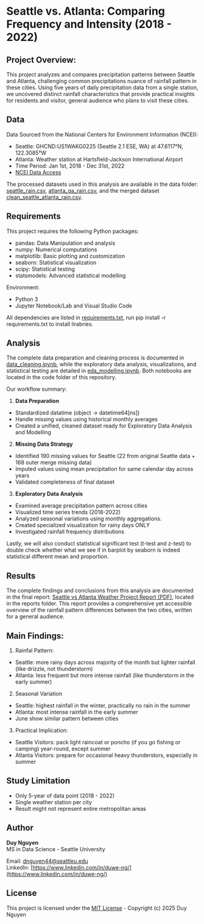 # Seattle vs. Atlanta: Comparing Frequency and Intensity (2018 - 2022)

## Project Overview:
This project analyzes and compares precipitation patterns between Seattle and Atlanta, challenging common precipitations nuance of rainfall pattern in these cities.  Using five years of daily precipitation data from a single station, we uncovered distinct rainfall characteristics that provide practical insights for residents and visitor, general audience who plans to visit these cities.

## Data
Data Sourced from the National Centers for Environment Information (NCEI):
  - Seattle: GHCND:US1WAKG0225 (Seattle 2.1 ESE, WA) at 47.6117°N, 122.3085°W
  - Atlanta: Weather station at Hartsfield-Jackson International Airport
  - Time Period: Jan 1st, 2018 - Dec 31st, 2022
  - [NCEI Data Access](https://www.ncei.noaa.gov/cdo-web/search?datasetid=GHCND)

The processed datasets used in this analysis are available in the data folder: [seattle_rain.csv](https://github.com/dcnguyen060899/weather/blob/main/data/seattle_rain.csv), [atlanta_ga_rain.csv](https://github.com/dcnguyen060899/weather/blob/main/data/atlanta_ga_rain.csv), and the merged dataset [clean_seattle_atlanta_rain.csv](https://github.com/dcnguyen060899/weather/blob/main/data/clean_seattle_atlanta_rain.csv).

## Requirements
This project requires the following Python packages:
  - pandas: Data Manipulation and analysis
  - numpy: Numerical computations
  - matplotlib: Basic plotting and customization
  - seaborn: Statistical visualization
  - scipy: Statistical testing
  - statsmodels: Advanced statistical modelling

Environment:
  - Python 3
  - Jupyter Notebook/Lab and Visual Studio Code

All dependencies are listed in [requirements.txt](https://github.com/dcnguyen060899/weather/blob/main/requirements.txt), run pip install -r requirements.txt to install lirabries.

## Analysis
The complete data preparation and cleaning process is documented in [data_cleaning.ipynb](https://github.com/dcnguyen060899/weather/blob/main/code/data_cleaning.ipynb), while the exploratory data analysis, visualizations, and statistical testing are detailed in [eda_modelling.ipynb](https://github.com/dcnguyen060899/weather/blob/main/code/eda_modelling.ipynb). Both notebooks are located in the code folder of this repository.

Our workflow summary:
1. **Data Preparation**
  - Standardized datatime (object -> datetime64[ns])
  - Handle missing values using historical monthly averages
  - Created a unified, cleaned dataset ready for Exploratory Data Analysis and Modelling
2. **Missing Data Strategy**
  - Identified 190 missing values for Seattle (22 from original Seattle data + 168 outer merge missing data)
  - Imputed values using mean precipitation for same calendar day across years
  - Validated completeness of final dataset
  
3. **Exploratory Data Analysis**
  - Examined average precipitation pattern across cities
  - Visualized time series trends (2018-2022)
  - Analyzed seasonal variations using monthly aggregations.
  - Created specialized visualization for rainy days ONLY
  - Investigated rainfall frequency distributions

Lastly, we will also conduct statistical significant test (t-test and z-test) to double check whether what we see if in barplot by seaborn is indeed statistical different mean and proportion.

## Results
The complete findings and conclusions from this analysis are documented in the final report: [Seattle vs Atlanta Weather Project Report (PDF)](https://github.com/dcnguyen060899/weather/blob/main/reports/Communicate%20the%20Results%20%7C%20Weather.pdf), located in the reports folder. This report provides a comprehensive yet accessible overview of the rainfall pattern differences between the two cities, written for a general audience.

## Main Findings:
1. Rainfal Pattern:
  - Seattle: more rainy days across majority of the month but lighter rainfall (like drizzle, not thunderstorm)
  - Atlanta: less frequent but more intense rainfall (like thunderstorm in the early summer)

2. Seasonal Variation
  - Seattle: highest rainfall in the winter, practically no rain in the summer
  - Atlanta: most intense rainfall in the early summer
  - June show similar pattern between cities

3. Practical Implication:
  - Seattle Visitors: pack light raincoat or poncho (if you go fishing or camping) year-round, except summer
  - Atlanta Visitors: prepare for occasional heavy thunderstors, especially in summer

## Study Limitation
- Only 5-year of data point (2018 - 2022)
- Single weather station per city
- Result might not represent entire metropolitan areas

## Author
**Duy Nguyen**  
MS in Data Science - Seattle University

Email: [dnguyen44@seattleu.edu](mailto:dnguyen44@seattleu.edu)  
LinkedIn: [https://www.linkedin.com/in/duwe-ng/](https://www.linkedin.com/in/duwe-ng/)

## License
This project is licensed under the [MIT License](https://github.com/dcnguyen060899/weather/blob/main/LICENSE) - Copyright (c) 2025 Duy Nguyen



